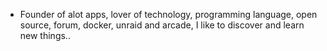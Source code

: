 - Founder of alot apps, lover of technology, programming language, open source, forum, docker, unraid and arcade, I like to discover and learn new things..
  <br>



























































































































































































































































































































































































































